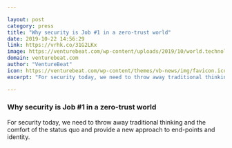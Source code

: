 ```yaml
---

layout: post
category: press
title: "Why security is Job #1 in a zero-trust world"
date: 2019-10-22 14:56:29
link: https://vrhk.co/31G2LKx
image: https://venturebeat.com/wp-content/uploads/2019/10/world.technolgoy.GettyImages-1071365812.jpg?w=1200&strip=all
domain: venturebeat.com
author: "VentureBeat"
icon: https://venturebeat.com/wp-content/themes/vb-news/img/favicon.ico
excerpt: "For security today, we need to throw away traditional thinking and the comfort of the status quo and provide a new approach to end-points and identity."

---
```


### Why security is Job #1 in a zero-trust world

For security today, we need to throw away traditional thinking and the comfort of the status quo and provide a new approach to end-points and identity.